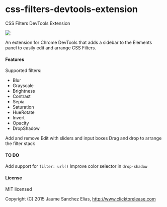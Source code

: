 # css-filters-devtools-extension
CSS Filters DevTools Extension

![](https://raw.githubusercontent.com/spite/css-filters-devtools-extension/master/about/marquee.png)

An extension for Chrome DevTools that adds a sidebar to the Elements panel to easily edit and arrange CSS Filters.

#### Features ####

Supported filters:
- Blur
- Grayscale
- Brightness
- Contrast
- Sepia
- Saturation
- HueRotate
- Invert
- Opacity
- DropShadow

Add and remove
Edit with sliders and input boxes
Drag and drop to arrange the filter stack

#### TO DO ####

Add support for ``filter: url()``
Improve color selector in ``drop-shadow``

#### License ####

MIT licensed

Copyright (C) 2015 Jaume Sanchez Elias, http://www.clicktorelease.com
